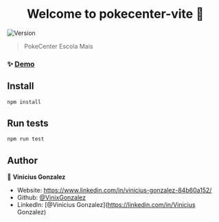 <h1 align="center">Welcome to pokecenter-vite 👋</h1>
<p>
  <img alt="Version" src="https://img.shields.io/badge/version-1-blue.svg?cacheSeconds=2592000" />
</p>

> PokeCenter Escola Mais

### ✨ [Demo](https://pokecenter-escola-mais.netlify.app/)

## Install

```sh
npm install
```

## Run tests

```sh
npm run test
```

## Author

👤 **Vinicius Gonzalez**

- Website: https://www.linkedin.com/in/vinicius-gonzalez-84b60a152/
- Github: [@VinixGonzalez](https://github.com/VinixGonzalez)
- LinkedIn: [@Vinicius Gonzalez](https://linkedin.com/in/Vinicius Gonzalez)
